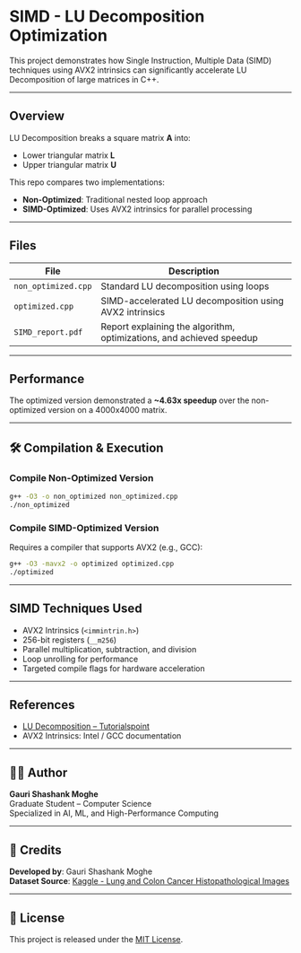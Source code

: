 
# SIMD - LU Decomposition Optimization

This project demonstrates how Single Instruction, Multiple Data (SIMD) techniques using AVX2 intrinsics can significantly accelerate LU Decomposition of large matrices in C++.

---

## Overview

LU Decomposition breaks a square matrix **A** into:
- Lower triangular matrix **L**
- Upper triangular matrix **U**

This repo compares two implementations:
- **Non-Optimized**: Traditional nested loop approach
- **SIMD-Optimized**: Uses AVX2 intrinsics for parallel processing

---

## Files

| File                | Description |
|---------------------|-------------|
| `non_optimized.cpp` | Standard LU decomposition using loops |
| `optimized.cpp`     | SIMD-accelerated LU decomposition using AVX2 intrinsics |
| `SIMD_report.pdf`   | Report explaining the algorithm, optimizations, and achieved speedup |

---

## Performance

The optimized version demonstrated a **~4.63x speedup** over the non-optimized version on a 4000x4000 matrix.

---

## 🛠️ Compilation & Execution

### Compile Non-Optimized Version

```bash
g++ -O3 -o non_optimized non_optimized.cpp
./non_optimized
```

### Compile SIMD-Optimized Version

Requires a compiler that supports AVX2 (e.g., GCC):

```bash
g++ -O3 -mavx2 -o optimized optimized.cpp
./optimized
```

---

## SIMD Techniques Used

- AVX2 Intrinsics (`<immintrin.h>`)
- 256-bit registers (`__m256`)
- Parallel multiplication, subtraction, and division
- Loop unrolling for performance
- Targeted compile flags for hardware acceleration

---

## References

- [LU Decomposition – Tutorialspoint](https://www.tutorialspoint.com/cplusplus-program-to-perform-lu-decomposition-of-any-matrix)
- AVX2 Intrinsics: Intel / GCC documentation

---

## 🧑‍💻 Author

**Gauri Shashank Moghe**  
Graduate Student – Computer Science  
Specialized in AI, ML, and High-Performance Computing  

---

## 🙌 Credits

**Developed by**: Gauri Shashank Moghe  
**Dataset Source**: [Kaggle - Lung and Colon Cancer Histopathological Images](https://www.kaggle.com/datasets/andrewmvd/lung-and-colon-cancer-histopathological-images)

---

## 📄 License

This project is released under the [MIT License](https://opensource.org/licenses/MIT).
